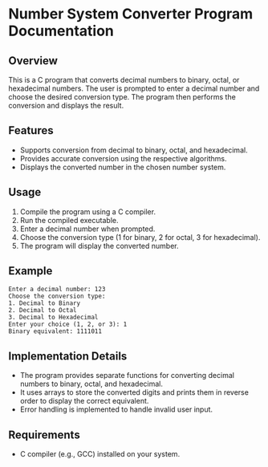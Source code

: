 # Number System Converter Program Documentation

## Overview

This is a C program that converts decimal numbers to binary, octal, or hexadecimal numbers. The user is prompted to enter a decimal number and choose the desired conversion type. The program then performs the conversion and displays the result.

## Features

- Supports conversion from decimal to binary, octal, and hexadecimal.
- Provides accurate conversion using the respective algorithms.
- Displays the converted number in the chosen number system.

## Usage

1. Compile the program using a C compiler.
2. Run the compiled executable.
3. Enter a decimal number when prompted.
4. Choose the conversion type (1 for binary, 2 for octal, 3 for hexadecimal).
5. The program will display the converted number.

## Example

```
Enter a decimal number: 123
Choose the conversion type:
1. Decimal to Binary
2. Decimal to Octal
3. Decimal to Hexadecimal
Enter your choice (1, 2, or 3): 1
Binary equivalent: 1111011
```

## Implementation Details

- The program provides separate functions for converting decimal numbers to binary, octal, and hexadecimal.
- It uses arrays to store the converted digits and prints them in reverse order to display the correct equivalent.
- Error handling is implemented to handle invalid user input.

## Requirements

- C compiler (e.g., GCC) installed on your system.

